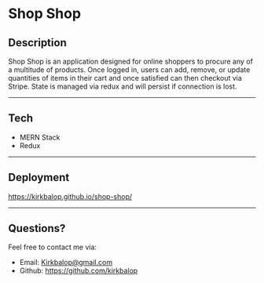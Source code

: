 # Shop Shop

## Description

Shop Shop is an application designed for online shoppers to procure any of a multitude of products. Once logged in, users can add, remove, or update quantities of items in their cart and once satisfied can then checkout via Stripe. State is managed via redux and will persist if connection is lost.

---

## Tech

- MERN Stack
- Redux

---

## Deployment

https://kirkbalop.github.io/shop-shop/

--- 

## Questions?

Feel free to contact me via:
- Email: Kirkbalop@gmail.com
- Github: https://github.com/kirkbalop
